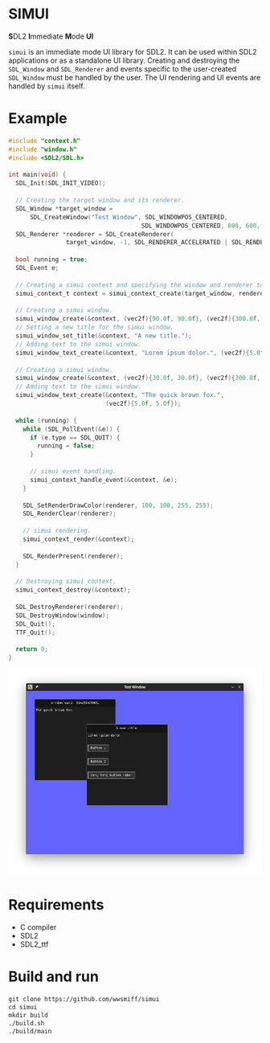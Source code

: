 # SIMUI

**S**DL2 **I**mmediate **M**ode **UI**

`simui` is an immediate mode UI library for SDL2. It can be used within SDL2 applications or as a standalone UI library.
Creating and destroying the `SDL_Window` and `SDL_Renderer` and events specific to the user-created `SDL_Window`
must be handled by the user. The UI rendering and UI events are handled by `simui` itself.

# Example 
```c
#include "context.h"
#include "window.h"
#include <SDL2/SDL.h>

int main(void) {
  SDL_Init(SDL_INIT_VIDEO);

  // Creating the target window and its renderer.
  SDL_Window *target_window =
      SDL_CreateWindow("Test Window", SDL_WINDOWPOS_CENTERED,
                                     SDL_WINDOWPOS_CENTERED, 800, 600, SDL_WINDOW_SHOWN);
  SDL_Renderer *renderer = SDL_CreateRenderer(
                target_window, -1, SDL_RENDERER_ACCELERATED | SDL_RENDERER_PRESENTVSYNC);

  bool running = true;
  SDL_Event e;

  // Creating a simui context and specifying the window and renderer to use.
  simui_context_t context = simui_context_create(target_window, renderer);

  // Creating a simui window.
  simui_window_create(&context, (vec2f){90.0f, 90.0f}, (vec2f){300.0f, 300.0f});
  // Setting a new title for the simui window.
  simui_window_set_title(&context, "A new title.");
  // Adding text to the simui window.
  simui_window_text_create(&context, "Lorem ipsum dolor.", (vec2f){5.0f, 5.0f});

  // Creating a simui window.
  simui_window_create(&context, (vec2f){30.0f, 30.0f}, (vec2f){300.0f, 300.0f});
  // Adding text to the simui window.
  simui_window_text_create(&context, "The quick brown fox.",
                           (vec2f){5.0f, 5.0f}); 

  while (running) {
    while (SDL_PollEvent(&e)) {
      if (e.type == SDL_QUIT) {
        running = false;
      }

      // simui event handling.
      simui_context_handle_event(&context, &e);
    }

    SDL_SetRenderDrawColor(renderer, 100, 100, 255, 255);
    SDL_RenderClear(renderer);

    // simui rendering.
    simui_context_render(&context);

    SDL_RenderPresent(renderer);
  }

  // Destroying simui context.
  simui_context_destroy(&context);

  SDL_DestroyRenderer(renderer);
  SDL_DestroyWindow(window);
  SDL_Quit();
  TTF_Quit();

  return 0;
}
```

![Image not found.](screenshots/screenshot_1.png)

# Requirements
- C compiler
- SDL2
- SDL2_ttf

# Build and run
```
git clone https://github.com/wwsmiff/simui
cd simui
mkdir build
./build.sh
./build/main
```
